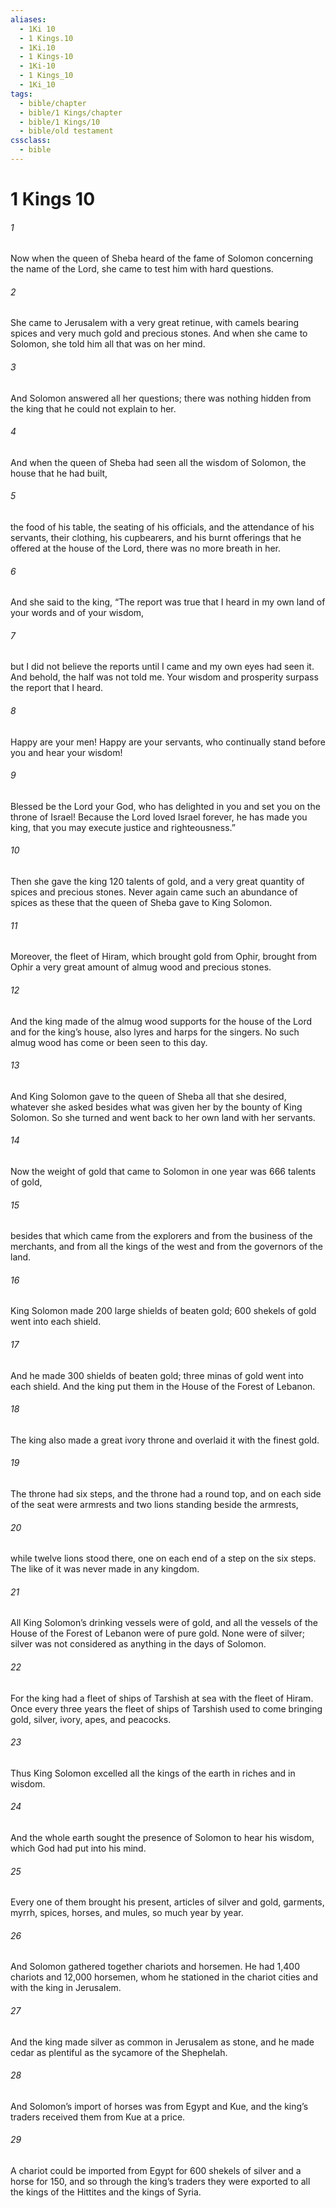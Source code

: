 ```yaml
---
aliases:
  - 1Ki 10
  - 1 Kings.10
  - 1Ki.10
  - 1 Kings-10
  - 1Ki-10
  - 1 Kings_10
  - 1Ki_10
tags:
  - bible/chapter
  - bible/1 Kings/chapter
  - bible/1 Kings/10
  - bible/old testament
cssclass:
  - bible
---
```


# 1 Kings 10

###### 1
Now when the queen of Sheba heard of the fame of Solomon concerning the name of the Lord, she came to test him with hard questions.
###### 2
She came to Jerusalem with a very great retinue, with camels bearing spices and very much gold and precious stones. And when she came to Solomon, she told him all that was on her mind.
###### 3
And Solomon answered all her questions; there was nothing hidden from the king that he could not explain to her.
###### 4
And when the queen of Sheba had seen all the wisdom of Solomon, the house that he had built,
###### 5
the food of his table, the seating of his officials, and the attendance of his servants, their clothing, his cupbearers, and his burnt offerings that he offered at the house of the Lord, there was no more breath in her.
###### 6
And she said to the king, “The report was true that I heard in my own land of your words and of your wisdom,
###### 7
but I did not believe the reports until I came and my own eyes had seen it. And behold, the half was not told me. Your wisdom and prosperity surpass the report that I heard.
###### 8
Happy are your men! Happy are your servants, who continually stand before you and hear your wisdom!
###### 9
Blessed be the Lord your God, who has delighted in you and set you on the throne of Israel! Because the Lord loved Israel forever, he has made you king, that you may execute justice and righteousness.”
###### 10
Then she gave the king 120 talents of gold, and a very great quantity of spices and precious stones. Never again came such an abundance of spices as these that the queen of Sheba gave to King Solomon.
###### 11
Moreover, the fleet of Hiram, which brought gold from Ophir, brought from Ophir a very great amount of almug wood and precious stones.
###### 12
And the king made of the almug wood supports for the house of the Lord and for the king’s house, also lyres and harps for the singers. No such almug wood has come or been seen to this day.
###### 13
And King Solomon gave to the queen of Sheba all that she desired, whatever she asked besides what was given her by the bounty of King Solomon. So she turned and went back to her own land with her servants.
###### 14
Now the weight of gold that came to Solomon in one year was 666 talents of gold,
###### 15
besides that which came from the explorers and from the business of the merchants, and from all the kings of the west and from the governors of the land.
###### 16
King Solomon made 200 large shields of beaten gold; 600 shekels of gold went into each shield.
###### 17
And he made 300 shields of beaten gold; three minas of gold went into each shield. And the king put them in the House of the Forest of Lebanon.
###### 18
The king also made a great ivory throne and overlaid it with the finest gold.
###### 19
The throne had six steps, and the throne had a round top, and on each side of the seat were armrests and two lions standing beside the armrests,
###### 20
while twelve lions stood there, one on each end of a step on the six steps. The like of it was never made in any kingdom.
###### 21
All King Solomon’s drinking vessels were of gold, and all the vessels of the House of the Forest of Lebanon were of pure gold. None were of silver; silver was not considered as anything in the days of Solomon.
###### 22
For the king had a fleet of ships of Tarshish at sea with the fleet of Hiram. Once every three years the fleet of ships of Tarshish used to come bringing gold, silver, ivory, apes, and peacocks.
###### 23
Thus King Solomon excelled all the kings of the earth in riches and in wisdom.
###### 24
And the whole earth sought the presence of Solomon to hear his wisdom, which God had put into his mind.
###### 25
Every one of them brought his present, articles of silver and gold, garments, myrrh, spices, horses, and mules, so much year by year.
###### 26
And Solomon gathered together chariots and horsemen. He had 1,400 chariots and 12,000 horsemen, whom he stationed in the chariot cities and with the king in Jerusalem.
###### 27
And the king made silver as common in Jerusalem as stone, and he made cedar as plentiful as the sycamore of the Shephelah.
###### 28
And Solomon’s import of horses was from Egypt and Kue, and the king’s traders received them from Kue at a price.
###### 29
A chariot could be imported from Egypt for 600 shekels of silver and a horse for 150, and so through the king’s traders they were exported to all the kings of the Hittites and the kings of Syria.


